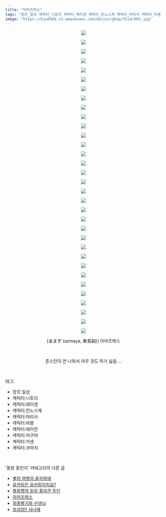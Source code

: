 ```yaml
---
title: "아마즈박스"
tags: "장르_일상 캐릭터_니토리 캐릭터_레이센 캐릭터_린노스케 캐릭터_마리사 캐릭터_비봉 캐릭터_에이린 캐릭터_카구야 캐릭터_카센 캐릭터_코마치 あまず azmaya 東青嗣 동방_동인지"
image: "https://kjw4569.s3.amazonaws.com/doujin/ghap/5514/001.jpg"
---
```

<div class="article">
<p style="text-align: center; clear: none; float: none;"><img src="{{ site.imgserver3 }}/ghap/5514/001.jpg"/></p>
<p style="text-align: center; clear: none; float: none;"><img src="{{ site.imgserver3 }}/ghap/5514/002.jpg"/></p>
<p style="text-align: center; clear: none; float: none;"><img src="{{ site.imgserver3 }}/ghap/5514/003.jpg"/></p>
<p style="text-align: center; clear: none; float: none;"><img src="{{ site.imgserver3 }}/ghap/5514/004.jpg"/></p>
<p style="text-align: center; clear: none; float: none;"><img src="{{ site.imgserver3 }}/ghap/5514/005.jpg"/></p>
<p style="text-align: center; clear: none; float: none;"><img src="{{ site.imgserver3 }}/ghap/5514/006.jpg"/></p>
<p style="text-align: center; clear: none; float: none;"><img src="{{ site.imgserver3 }}/ghap/5514/007.jpg"/></p>
<p style="text-align: center; clear: none; float: none;"><img src="{{ site.imgserver3 }}/ghap/5514/008.jpg"/></p>
<p style="text-align: center; clear: none; float: none;"><img src="{{ site.imgserver3 }}/ghap/5514/009.jpg"/></p>
<p style="text-align: center; clear: none; float: none;"><img src="{{ site.imgserver3 }}/ghap/5514/010.jpg"/></p>
<p style="text-align: center; clear: none; float: none;"><img src="{{ site.imgserver3 }}/ghap/5514/011.jpg"/></p>
<p style="text-align: center; clear: none; float: none;"><img src="{{ site.imgserver3 }}/ghap/5514/012.jpg"/></p>
<p style="text-align: center; clear: none; float: none;"><img src="{{ site.imgserver3 }}/ghap/5514/013.jpg"/></p>
<p style="text-align: center; clear: none; float: none;"><img src="{{ site.imgserver3 }}/ghap/5514/014.jpg"/></p>
<p style="text-align: center; clear: none; float: none;"><img src="{{ site.imgserver3 }}/ghap/5514/015.jpg"/></p>
<p style="text-align: center; clear: none; float: none;"><img src="{{ site.imgserver3 }}/ghap/5514/016.jpg"/></p>
<p style="text-align: center; clear: none; float: none;"><img src="{{ site.imgserver3 }}/ghap/5514/017.jpg"/></p>
<p style="text-align: center; clear: none; float: none;"><img src="{{ site.imgserver3 }}/ghap/5514/018.jpg"/></p>
<p style="text-align: center; clear: none; float: none;"><img src="{{ site.imgserver3 }}/ghap/5514/019.jpg"/></p>
<p style="text-align: center; clear: none; float: none;"><img src="{{ site.imgserver3 }}/ghap/5514/020.jpg"/></p>
<p style="text-align: center; clear: none; float: none;"><img src="{{ site.imgserver3 }}/ghap/5514/021.jpg"/></p>
<p style="text-align: center; clear: none; float: none;"><img src="{{ site.imgserver3 }}/ghap/5514/022.jpg"/></p>
<p style="text-align: center; clear: none; float: none;"><img src="{{ site.imgserver3 }}/ghap/5514/023.jpg"/></p>
<p style="text-align: center; clear: none; float: none;"><img src="{{ site.imgserver3 }}/ghap/5514/024.jpg"/></p>
<p style="text-align: center; clear: none; float: none;"><img src="{{ site.imgserver3 }}/ghap/5514/025.jpg"/></p>
<p style="text-align: center; clear: none; float: none;"><img src="{{ site.imgserver3 }}/ghap/5514/026.jpg"/></p>
<p style="text-align: center; clear: none; float: none;"><img src="{{ site.imgserver3 }}/ghap/5514/027.jpg"/></p>
<p style="text-align: center; clear: none; float: none;"><img src="{{ site.imgserver3 }}/ghap/5514/028.jpg"/></p>
<p style="text-align: center; clear: none; float: none;"><img src="{{ site.imgserver3 }}/ghap/5514/029.jpg"/></p>
<p style="text-align: center; clear: none; float: none;"><img src="{{ site.imgserver3 }}/ghap/5514/030.jpg"/></p>
<p style="text-align: center; clear: none; float: none;"><img src="{{ site.imgserver3 }}/ghap/5514/031.jpg"/></p>
<p style="text-align: center; clear: none; float: none;"><img src="{{ site.imgserver3 }}/ghap/5514/032.jpg"/></p>
<p style="text-align: center; clear: none; float: none;"><img src="{{ site.imgserver3 }}/ghap/5514/033.jpg"/></p>
<p style="text-align: center; clear: none; float: none;">[あまず (azmaya, 東青嗣)] 아마즈박스</p>
<p style="text-align: center; clear: none; float: none;"><br/></p>
<p style="text-align: center; clear: none; float: none;">존스턴이 안 나와서 아무 것도 하기 싫음....</p>
</div><br/>
<div class="tagTrail">
<p>태그: </p>
<ul>
<li>장르:일상</li>
<li>캐릭터:니토리</li>
<li>캐릭터:레이센</li>
<li>캐릭터:린노스케</li>
<li>캐릭터:마리사</li>
<li>캐릭터:비봉</li>
<li>캐릭터:에이린</li>
<li>캐릭터:카구야</li>
<li>캐릭터:카센</li>
<li>캐릭터:코마치</li>
</ul>
</div><br/>
<div class="another">
<p>'동방 동인지' 카테고리의 다른 글</p>
<ul>
<li><a href="/ghap_5595">별의 여행의 끝자락에</a></li>
<li><a href="/ghap_5588">유카링은 유카링이지요?</a></li>
<li><a href="/ghap_5524">플랑쨩의 일일 홍마관 주인</a></li>
<li><a href="/ghap_5514">아마즈박스</a></li>
<li><a href="/ghap_5513">최종병기와 선생님</a></li>
<li><a href="/ghap_5507">프리덤!! 사나에</a></li>
</ul>
</div><br/>
